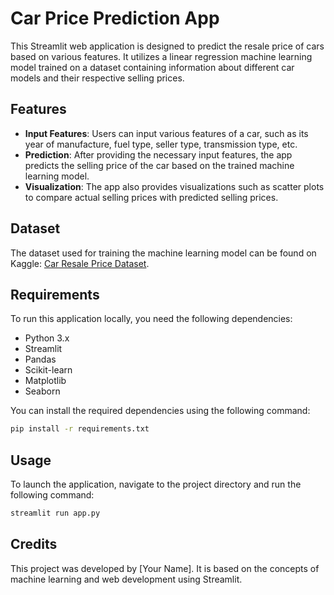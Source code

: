 
# Car Price Prediction App

This Streamlit web application is designed to predict the resale price of cars based on various features. It utilizes a linear regression machine learning model trained on a dataset containing information about different car models and their respective selling prices.

## Features

- **Input Features**: Users can input various features of a car, such as its year of manufacture, fuel type, seller type, transmission type, etc.
- **Prediction**: After providing the necessary input features, the app predicts the selling price of the car based on the trained machine learning model.
- **Visualization**: The app also provides visualizations such as scatter plots to compare actual selling prices with predicted selling prices.

## Dataset

The dataset used for training the machine learning model can be found on Kaggle: [Car Resale Price Dataset](https://www.kaggle.com/datasets/nehalbirla/vehicle-dataset-from-cardekho?resource=download).

## Requirements

To run this application locally, you need the following dependencies:

- Python 3.x
- Streamlit
- Pandas
- Scikit-learn
- Matplotlib
- Seaborn

You can install the required dependencies using the following command:

```bash
pip install -r requirements.txt
```
## Usage

To launch the application, navigate to the project directory and run the following command:
```bash
streamlit run app.py
```

## Credits

This project was developed by [Your Name]. It is based on the concepts of machine learning and web development using Streamlit.